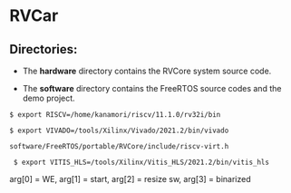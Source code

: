 # RVCar

## Directories:

+ The **hardware** directory contains the RVCore system source code.

+ The **software** directory contains the FreeRTOS source codes and the demo project.

``` $ export RISCV=/home/kanamori/riscv/11.1.0/rv32i/bin ```

``` $ export VIVADO=/tools/Xilinx/Vivado/2021.2/bin/vivado ```

``` software/FreeRTOS/portable/RVCore/include/riscv-virt.h ```

``` $ export VITIS_HLS=/tools/Xilinx/Vitis_HLS/2021.2/bin/vitis_hls```

arg[0] = WE, arg[1] = start, arg[2] = resize sw, arg[3] = binarized